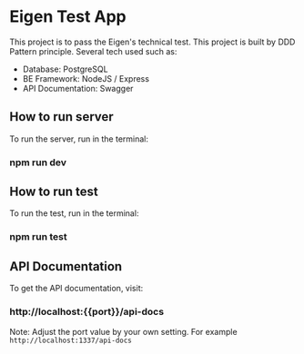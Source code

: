 # Eigen Test App
This project is to pass the Eigen's technical test. This project is built by DDD Pattern principle.
Several tech used such as:
- Database: PostgreSQL
- BE Framework: NodeJS / Express
- API Documentation: Swagger

## How to run server
To run the server, run in the terminal:

### npm run dev

## How to run test
To run the test, run in the terminal:

### npm run test

## API Documentation
To get the API documentation, visit:

### http://localhost:{{port}}/api-docs
Note: Adjust the port value by your own setting. For example `http://localhost:1337/api-docs`